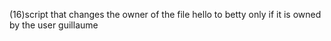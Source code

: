(16)script that changes the owner of the file hello to betty only if it is owned by the user guillaume
